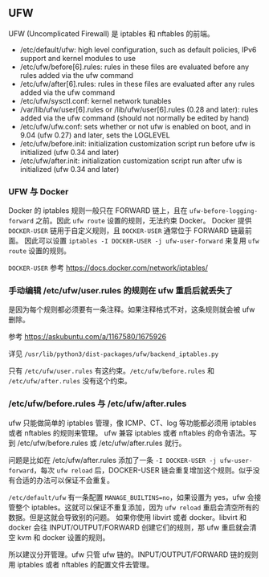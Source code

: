 ## UFW

UFW (Uncomplicated Firewall) 是 iptables 和 nftables 的前端。

- /etc/default/ufw: high level configuration, such as default policies, IPv6 support and kernel modules to use
- /etc/ufw/before[6].rules: rules in these files are evaluated before any rules added via the ufw command
- /etc/ufw/after[6].rules: rules in these files are evaluated after any rules added via the ufw command
- /etc/ufw/sysctl.conf: kernel network tunables
- /var/lib/ufw/user[6].rules or /lib/ufw/user[6].rules (0.28 and later): rules added via the ufw command (should not normally be edited by hand)
- /etc/ufw/ufw.conf: sets whether or not ufw is enabled on boot, and in 9.04 (ufw 0.27) and later, sets the LOGLEVEL
- /etc/ufw/before.init: initialization customization script run before ufw is initialized (ufw 0.34 and later)
- /etc/ufw/after.init: initialization customization script run after ufw is initialized (ufw 0.34 and later)


### UFW 与 Docker

Docker 的 iptables 规则一般只在 FORWARD 链上，且在 `ufw-before-logging-forward` 之前。因此 `ufw route` 设置的规则，无法约束 Docker。
Docker 提供 `DOCKER-USER` 链用于自定义规则，且 `DOCKER-USER` 通常位于 FORWARD 链最前面。
因此可以设置 `iptables -I DOCKER-USER -j ufw-user-forward` 来复用 `ufw route` 设置的规则。

`DOCKER-USER` 参考 https://docs.docker.com/network/iptables/

### 手动编辑 /etc/ufw/user.rules 的规则在 ufw 重启后就丢失了

是因为每个规则都必须要有一条注释。如果注释格式不对，这条规则就会被 ufw 删除。

参考 https://askubuntu.com/a/1167580/1675926

详见 `/usr/lib/python3/dist-packages/ufw/backend_iptables.py`

只有 `/etc/ufw/user.rules` 有这约束。`/etc/ufw/before.rules` 和 `/etc/ufw/after.rules` 没有这个约束。

### /etc/ufw/before.rules 与 /etc/ufw/after.rules

ufw 只能做简单的 iptables 管理，像 ICMP、CT、log 等功能都必须用 iptables 或者 nftables 的规则来管理。
ufw 兼容 iptables 或者 nftables 的命令语法。写到 /etc/ufw/before.rules 或 /etc/ufw/after.rules 就行。

问题是比如在 /etc/ufw/after.rules 添加了一条 `-I DOCKER-USER -j ufw-user-forward`，每次 `ufw reload` 后，DOCKER-USER 链会重复增加这个规则。似乎没有合适的办法可以保证不会重复。

`/etc/default/ufw` 有一条配置 `MANAGE_BUILTINS=no`，如果设置为 yes，ufw 会接管整个 iptables。这就可以保证不重复添加，因为 `ufw reload` 重启会清空所有的数据。但是这就会导致别的问题。
如果你使用 libvirt 或者 docker。libvirt 和 docker 会往 INPUT/OUTPUT/FORWARD 创建它们的规则，那 ufw 重启就会清空 kvm 和 docker 设置的规则。

所以建议分开管理。ufw 只管 ufw 链的。INPUT/OUTPUT/FORWARD 链的规则用 iptables 或者 nftables 的配置文件去管理。
